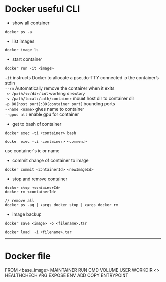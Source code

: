 # Docker useful CLI

* show all container
```Shell
docker ps -a
```
* list images
```Shell
docker image ls 
```
* start container
```Shell
docker run -it <image>
```
```-it``` instructs Docker to allocate a pseudo-TTY connected to the container’s stdin<br />
```--rm```		Automatically remove the container when it exits<br />
```-w /path/to/dir/``` set working directory<br />
```-v /path/local:/path/container``` mount host dir to container dir<br />
```-p 80(host port):80(container port)``` bounding ports<br />
```--name <name>``` gives name to container<br />
```--gpus all``` enable gpu for container<br />

* get to bash of container
```Shell
docker exec -ti <container> bash

docker exec -ti <container> <commend>
```
use container's id or name

* commit change of container to image
```Shell
docker commit <containerId> <newImageId>
```

* stop and remove container
```Shell
docker stop <containerId>
docker rm <containerId>

// remove all
docker ps -aq | xargs docker stop | xargs docker rm
```

* image backup
```Shell
docker save <image> -o <filename>.tar

docker load  -i <filename>.tar
```

----

# Docker file
FROM <base_image>
MAINTAINER
RUN
CMD
VOLUME
USER
WORKDIR <>
HEALTHCHECH
ARG
EXPOSE
ENV
ADD
COPY
ENTRYPOINT

